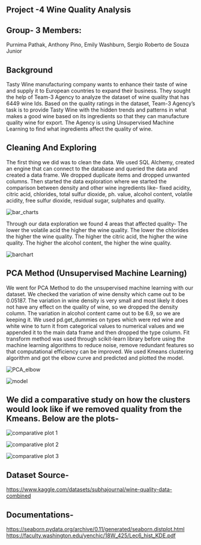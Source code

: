 ## Project -4 Wine Quality Analysis



## Group- 3 Members:
Purnima Pathak, 
Anthony Pino, 
Emily Washburn, 
Sergio Roberto de Souza Junior 



## Background


Tasty Wine manufacturing company wants to enhance their taste of wine and supply it to European countries to expand their business. They sought the help of Team-3 Agency to analyze the dataset of wine quality that has 6449 wine Ids. Based on the quality ratings in the dataset, Team-3 Agency’s task is to provide Tasty Wine with the hidden trends and patterns in what makes a good wine based on its ingredients so that they can manufacture quality wine for export. The Agency is using Unsupervised Machine Learning to find what ingredients affect the quality of wine.

## Cleaning And Exploring
The first thing we did was to clean the data. We used SQL Alchemy, created an engine that can connect to the database and queried the data and created a data frame. We dropped duplicate items and dropped unwanted columns. Then started the data exploration where we started the comparison between density and other wine ingredients like- fixed acidity, citric acid, chlorides, total sulfur dioxide, ph. value, alcohol content, volatile acidity, free sulfur dioxide, residual sugar, sulphates and quality.

![bar_charts](https://github.com/anthonybpino/project-vinho/assets/125159045/72e2d3b4-3327-482f-b106-a7dec8f0af61)


Through our data exploration we found 4 areas that affected quality-
The lower the volatile acid the higher the wine quality. 
The lower the chlorides the higher the wine quality.
The higher the citric acid, the higher the wine quality.
The higher the alcohol content, the higher the wine quality.

![barchart](https://github.com/anthonybpino/project-vinho/assets/125159045/440e7039-6a91-4c29-938b-31c265a8a383)


## PCA Method (Unsupervised Machine Learning)

We went for PCA Method to do the unsupervised machine learning with our dataset.
We checked the variation of wine density which came out to be 0.05187. The variation in wine density is very small and most likely it does not have any effect on the quality of wine, so we dropped the density column. The variation in alcohol content came out to be 6.9, so we are keeping it. 
We used pd.get_dummies on types which were red wine and white wine to turn it from categorical values to numerical values and we appended it to the main data frame and then dropped the type column. Fit transform method was used through scikit-learn library before using the machine learning algorithms to reduce noise, remove redundant features so that computational efficiency can be improved. We used Kmeans clustering algorithm and got the elbow curve and predicted and plotted the model. 

![PCA_elbow](https://github.com/anthonybpino/project-vinho/assets/125159045/e11572d2-6fb6-488c-ba6b-9885dd874ca9)

![model](https://github.com/anthonybpino/project-vinho/assets/125159045/061278fb-23a9-45a3-9710-afd3cc701a3f)


## We did a comparative study on how the clusters would look like if we removed quality from the Kmeans. Below are the plots-


![comparative plot 1](https://github.com/anthonybpino/project-vinho/assets/125159045/e608cdc8-f864-4d8c-8645-68a399e2b314)


![comparative plot 2](https://github.com/anthonybpino/project-vinho/assets/125159045/5d6064b9-e467-435c-a97b-292faeae2d76)

![comparative plot 3](https://github.com/anthonybpino/project-vinho/assets/125159045/0ac9f33f-0670-4575-89b6-b73934fa5f1e)




## Dataset Source-
https://www.kaggle.com/datasets/subhajournal/wine-quality-data-combined

## Documentations-

https://seaborn.pydata.org/archive/0.11/generated/seaborn.distplot.html
https://faculty.washington.edu/yenchic/18W_425/Lec6_hist_KDE.pdf





